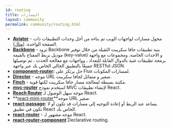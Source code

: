 ```yaml
---
id: routing
title: المسارات
layout: community
permalink: community/routing.html
---
```


* **[Aviator](https://github.com/swipely/aviator)** - محول مسارات لواجهات
الويب تم بناءه من أجل وحدات التطبيقات ذات الصفحة الواحدة. ([مثال](https://gist.github.com/hojberg/9549330)).
* **[Backbone](https://backbonejs.org/)** - تزود Backbone بنية تطبيقات جافا سكريبت الثقيلة من خلال توفير موديل بربط المفتاح بالقيمة (key-value) و الاحداث الخاصة، ومجموعات مع واجهة برمجة تطبيقات غنية بالدوال القابلة للتعداد ، وواجهات مع معالجة الحدث ، ثم توصيلها جميعًا بالتطبيق الحالي الخاص بك عبر واجهة RESTful JSON.
* **[component-router](https://github.com/in-flux/component-router):** حل يرتكز على Flux لمسارات المكونات.
* **[Director](https://github.com/flatiron/director)** - موجه URL صغير و متماثل لجافا سكريبت.
* **[Finch](http://stoodder.github.io/finchjs/)** - مكتبة بسيطة لمعالجة مسار جافا سكريبت لكنها قوية.
* **[mvc-router](https://github.com/rajeev-k/mvc-router)** استخدم نموذج MVC لإنشاء تطبيقات React.
* **[Reach Router](https://reach.tech/router)** موجه سهل الوصول لـ React.
* **[react-mini-router](https://github.com/larrymyers/react-mini-router)**موجه URL صغير.
* **[react-passage](https://github.com/dollarshaveclub/react-passage):** يساعد عند الربط أو إعادة التوجيه إلى مسارات قد تكون أو لا تكون في تطبيق React  الخاص بك.
* **[react-router](https://github.com/rackt/react-router)** - موجه مشهور لـ React.
* **[react-router-component](https://github.com/andreypopp/react-router-component)** Declarative routing.
